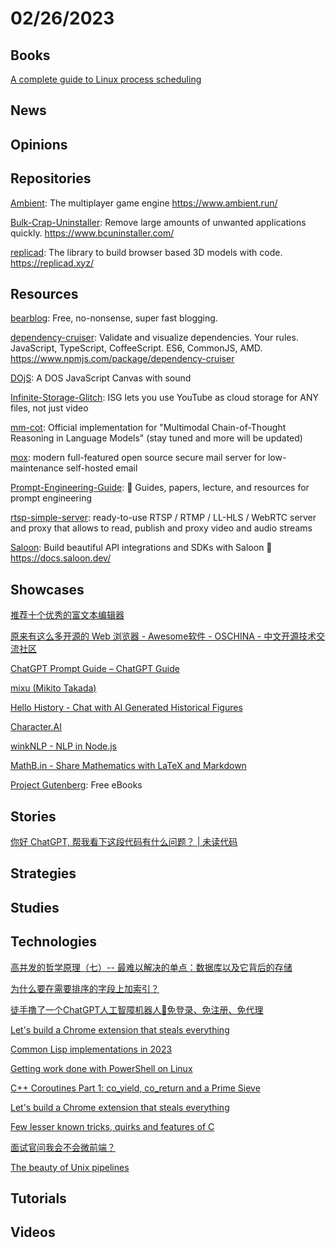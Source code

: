 # 02/26/2023

## Books
[A complete guide to Linux process scheduling](https://trepo.tuni.fi/bitstream/handle/10024/96864/GRADU-1428493916.pdf)

## News

## Opinions

## Repositories
[Ambient](https://github.com/AmbientRun/Ambient): The multiplayer game engine https://www.ambient.run/

[Bulk-Crap-Uninstaller](https://github.com/Klocman/Bulk-Crap-Uninstaller): Remove large amounts of unwanted applications quickly. https://www.bcuninstaller.com/

[replicad](https://github.com/sgenoud/replicad): The library to build browser based 3D models with code. https://replicad.xyz/

## Resources
[bearblog](https://github.com/HermanMartinus/bearblog/): Free, no-nonsense, super fast blogging.

[dependency-cruiser](https://github.com/sverweij/dependency-cruiser): Validate and visualize dependencies. Your rules. JavaScript, TypeScript, CoffeeScript. ES6, CommonJS, AMD. https://www.npmjs.com/package/dependency-cruiser

[DOjS](https://github.com/SuperIlu/DOjS): A DOS JavaScript Canvas with sound

[Infinite-Storage-Glitch](https://github.com/DvorakDwarf/Infinite-Storage-Glitch): ISG lets you use YouTube as cloud storage for ANY files, not just video

[mm-cot](https://github.com/amazon-science/mm-cot): Official implementation for "Multimodal Chain-of-Thought Reasoning in Language Models" (stay tuned and more will be updated)

[mox](https://github.com/mjl-/mox): modern full-featured open source secure mail server for low-maintenance self-hosted email

[Prompt-Engineering-Guide](https://github.com/dair-ai/Prompt-Engineering-Guide): 🐙 Guides, papers, lecture, and resources for prompt engineering

[rtsp-simple-server](https://github.com/aler9/rtsp-simple-server): ready-to-use RTSP / RTMP / LL-HLS / WebRTC server and proxy that allows to read, publish and proxy video and audio streams

[Saloon](https://github.com/Sammyjo20/Saloon): Build beautiful API integrations and SDKs with Saloon 🤠 https://docs.saloon.dev/

## Showcases
[推荐十个优秀的富文本编辑器](https://juejin.cn/post/7201883287937990712)

[原来有这么多开源的 Web 浏览器 - Awesome软件 - OSCHINA - 中文开源技术交流社区](https://www.oschina.net/project/awesome?columnId=45)

[ChatGPT Prompt Guide – ChatGPT Guide](https://chatgptguide.pro/chatgpt-prompt-guide/)

[mixu (Mikito Takada)](https://github.com/mixu)

[Hello History - Chat with AI Generated Historical Figures](https://www.hellohistory.ai/)

[Character.AI](https://beta.character.ai/)

[winkNLP - NLP in Node.js](https://winkjs.org/wink-nlp/)

[MathB.in - Share Mathematics with LaTeX and Markdown](https://mathb.in/1)

[Project Gutenberg](https://www.gutenberg.org/): Free eBooks

## Stories
[你好 ChatGPT, 帮我看下这段代码有什么问题？ | 未读代码](https://www.wdbyte.com/java/chatgpt-files-list.html)

## Strategies

## Studies

## Technologies
[高并发的哲学原理（七）-- 最难以解决的单点：数据库以及它背后的存储](https://mp.weixin.qq.com/s?__biz=MzkxOTQzNjYzNg==&mid=2247483878&idx=1&sn=71f7e9bb0331f5b0e7cdffe890c3e571&chksm=c1a36dd5f6d4e4c35abfa65046e89282ccc122d4e12d578714b654a3cfb6c2e4729eed45df05&token=867072923&lang=zh_CN#rd)

[为什么要在需要排序的字段上加索引？](https://juejin.cn/post/7202557470342299703)

[徒手撸了一个ChatGPT人工智障机器人🤖免登录、免注册、免代理](https://juejin.cn/post/7202207482193920056)

[Let's build a Chrome extension that steals everything](https://mattfrisbie.substack.com/p/spy-chrome-extension)

[Common Lisp implementations in 2023](https://www.n16f.net/blog/common-lisp-implementations-in-2023/)

[Getting work done with PowerShell on Linux](https://www.deusinmachina.net/p/powershell)

[C++ Coroutines Part 1: co_yield, co_return and a Prime Sieve](https://nigeltao.github.io/blog/2023/cpp-coro-part-1-yield-return-prime-sieve.html)

[Let's build a Chrome extension that steals everything](https://mattfrisbie.substack.com/p/spy-chrome-extension)

[Few lesser known tricks, quirks and features of C](https://blog.joren.ga/less-known-c)

[面试官问我会不会微前端？](https://juejin.cn/post/7203266679601791034)

[The beauty of Unix pipelines](https://prithu.dev/posts/unix-pipeline/)

## Tutorials

## Videos
